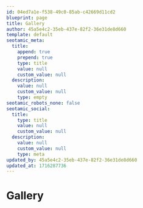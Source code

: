 ```yaml
---
id: 04ed7a1e-f538-49c0-85ab-c42669d11cd2
blueprint: page
title: Gallery
author: 45a5e4c2-35eb-437e-82f2-36e31de8d660
template: default
seotamic_meta:
  title:
    append: true
    prepend: true
    type: title
    value: null
    custom_value: null
  description:
    value: null
    custom_value: null
    type: empty
seotamic_robots_none: false
seotamic_social:
  title:
    type: title
    value: null
    custom_value: null
  description:
    value: null
    custom_value: null
    type: meta
updated_by: 45a5e4c2-35eb-437e-82f2-36e31de8d660
updated_at: 1716287736
---
```


# Gallery
